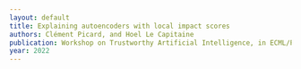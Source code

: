 ```yaml
---
layout: default
title: Explaining autoencoders with local impact scores
authors: Clément Picard, and Hoel Le Capitaine
publication: Workshop on Trustworthy Artificial Intelligence, in ECML/PKDD 22
year: 2022
---
```

